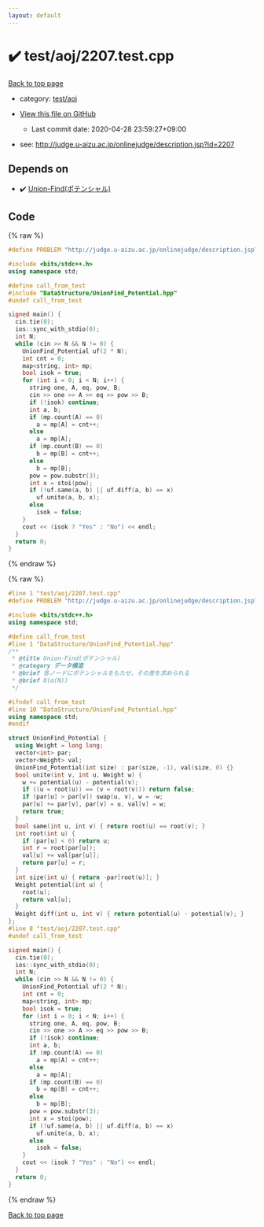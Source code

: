 ```yaml
---
layout: default
---
```


<!-- mathjax config similar to math.stackexchange -->
<script type="text/javascript" async
  src="https://cdnjs.cloudflare.com/ajax/libs/mathjax/2.7.5/MathJax.js?config=TeX-MML-AM_CHTML">
</script>
<script type="text/x-mathjax-config">
  MathJax.Hub.Config({
    TeX: { equationNumbers: { autoNumber: "AMS" }},
    tex2jax: {
      inlineMath: [ ['$','$'] ],
      processEscapes: true
    },
    "HTML-CSS": { matchFontHeight: false },
    displayAlign: "left",
    displayIndent: "2em"
  });
</script>

<script type="text/javascript" src="https://cdnjs.cloudflare.com/ajax/libs/jquery/3.4.1/jquery.min.js"></script>
<script src="https://cdn.jsdelivr.net/npm/jquery-balloon-js@1.1.2/jquery.balloon.min.js" integrity="sha256-ZEYs9VrgAeNuPvs15E39OsyOJaIkXEEt10fzxJ20+2I=" crossorigin="anonymous"></script>
<script type="text/javascript" src="../../../assets/js/copy-button.js"></script>
<link rel="stylesheet" href="../../../assets/css/copy-button.css" />


# :heavy_check_mark: test/aoj/2207.test.cpp

<a href="../../../index.html">Back to top page</a>

* category: <a href="../../../index.html#0d0c91c0cca30af9c1c9faef0cf04aa9">test/aoj</a>
* <a href="{{ site.github.repository_url }}/blob/master/test/aoj/2207.test.cpp">View this file on GitHub</a>
    - Last commit date: 2020-04-28 23:59:27+09:00


* see: <a href="http://judge.u-aizu.ac.jp/onlinejudge/description.jsp?id=2207">http://judge.u-aizu.ac.jp/onlinejudge/description.jsp?id=2207</a>


## Depends on

* :heavy_check_mark: <a href="../../../library/DataStructure/UnionFind_Potential.hpp.html">Union-Find(ポテンシャル)</a>


## Code

<a id="unbundled"></a>
{% raw %}
```cpp
#define PROBLEM "http://judge.u-aizu.ac.jp/onlinejudge/description.jsp?id=2207"

#include <bits/stdc++.h>
using namespace std;

#define call_from_test
#include "DataStructure/UnionFind_Potential.hpp"
#undef call_from_test

signed main() {
  cin.tie(0);
  ios::sync_with_stdio(0);
  int N;
  while (cin >> N && N != 0) {
    UnionFind_Potential uf(2 * N);
    int cnt = 0;
    map<string, int> mp;
    bool isok = true;
    for (int i = 0; i < N; i++) {
      string one, A, eq, pow, B;
      cin >> one >> A >> eq >> pow >> B;
      if (!isok) continue;
      int a, b;
      if (mp.count(A) == 0)
        a = mp[A] = cnt++;
      else
        a = mp[A];
      if (mp.count(B) == 0)
        b = mp[B] = cnt++;
      else
        b = mp[B];
      pow = pow.substr(3);
      int x = stoi(pow);
      if (!uf.same(a, b) || uf.diff(a, b) == x)
        uf.unite(a, b, x);
      else
        isok = false;
    }
    cout << (isok ? "Yes" : "No") << endl;
  }
  return 0;
}
```
{% endraw %}

<a id="bundled"></a>
{% raw %}
```cpp
#line 1 "test/aoj/2207.test.cpp"
#define PROBLEM "http://judge.u-aizu.ac.jp/onlinejudge/description.jsp?id=2207"

#include <bits/stdc++.h>
using namespace std;

#define call_from_test
#line 1 "DataStructure/UnionFind_Potential.hpp"
/**
 * @title Union-Find(ポテンシャル)
 * @category データ構造
 * @brief 各ノードにポテンシャルをもたせ、その差を求められる
 * @brief O(α(N))
 */

#ifndef call_from_test
#line 10 "DataStructure/UnionFind_Potential.hpp"
using namespace std;
#endif

struct UnionFind_Potential {
  using Weight = long long;
  vector<int> par;
  vector<Weight> val;
  UnionFind_Potential(int size) : par(size, -1), val(size, 0) {}
  bool unite(int v, int u, Weight w) {
    w += potential(u) - potential(v);
    if ((u = root(u)) == (v = root(v))) return false;
    if (par[u] > par[v]) swap(u, v), w = -w;
    par[u] += par[v], par[v] = u, val[v] = w;
    return true;
  }
  bool same(int u, int v) { return root(u) == root(v); }
  int root(int u) {
    if (par[u] < 0) return u;
    int r = root(par[u]);
    val[u] += val[par[u]];
    return par[u] = r;
  }
  int size(int u) { return -par[root(u)]; }
  Weight potential(int u) {
    root(u);
    return val[u];
  }
  Weight diff(int u, int v) { return potential(u) - potential(v); }
};
#line 8 "test/aoj/2207.test.cpp"
#undef call_from_test

signed main() {
  cin.tie(0);
  ios::sync_with_stdio(0);
  int N;
  while (cin >> N && N != 0) {
    UnionFind_Potential uf(2 * N);
    int cnt = 0;
    map<string, int> mp;
    bool isok = true;
    for (int i = 0; i < N; i++) {
      string one, A, eq, pow, B;
      cin >> one >> A >> eq >> pow >> B;
      if (!isok) continue;
      int a, b;
      if (mp.count(A) == 0)
        a = mp[A] = cnt++;
      else
        a = mp[A];
      if (mp.count(B) == 0)
        b = mp[B] = cnt++;
      else
        b = mp[B];
      pow = pow.substr(3);
      int x = stoi(pow);
      if (!uf.same(a, b) || uf.diff(a, b) == x)
        uf.unite(a, b, x);
      else
        isok = false;
    }
    cout << (isok ? "Yes" : "No") << endl;
  }
  return 0;
}

```
{% endraw %}

<a href="../../../index.html">Back to top page</a>

